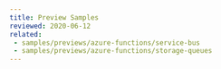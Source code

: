 ```yaml
---
title: Preview Samples
reviewed: 2020-06-12
related:
 - samples/previews/azure-functions/service-bus
 - samples/previews/azure-functions/storage-queues
---
```

